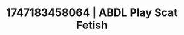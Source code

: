 ---
categories:
- Fantasy lover
- Glory hole
- Mindful sex
- Butt plug play
- CPR fetish
image: /assets/images/1747183458064.jpg
layout: post
seo:
  description: Featured content with premium ABDL Play, Scat Fetish. HD images available.
  keywords: ABDL Play, Scat Fetish
  og_image: /assets/images/1747183458064.jpg
  schema_type: VisualArtwork
tags:
- ABDL Play
- Scat Fetish
- '#1747183458064'
title: 1747183458064 | ABDL Play Scat Fetish
---